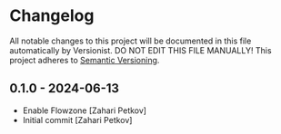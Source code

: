 # Changelog

All notable changes to this project will be documented in this file
automatically by Versionist. DO NOT EDIT THIS FILE MANUALLY!
This project adheres to [Semantic Versioning](http://semver.org/).

## 0.1.0 - 2024-06-13

* Enable Flowzone [Zahari Petkov]
* Initial commit [Zahari Petkov]
